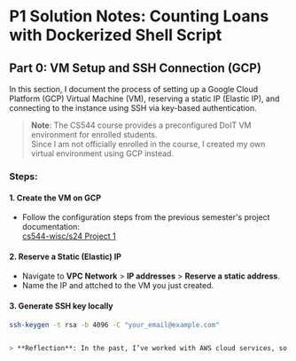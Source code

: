 # P1 Solution Notes: Counting Loans with Dockerized Shell Script

## Part 0: VM Setup and SSH Connection (GCP)

In this section, I document the process of setting up a Google Cloud Platform (GCP) Virtual Machine (VM), reserving a static IP (Elastic IP), and connecting to the instance using SSH via key-based authentication.

> **Note**: The CS544 course provides a preconfigured DoIT VM environment for enrolled students.  
> Since I am not officially enrolled in the course, I created my own virtual environment using GCP instead.


### Steps:

#### 1. Create the VM on GCP
- Follow the configuration steps from the previous semester's project documentation:  
  [cs544-wisc/s24 Project 1](https://github.com/cs544-wisc/s24/tree/main/p1)

#### 2. Reserve a Static (Elastic) IP
- Navigate to **VPC Network** > **IP addresses** > **Reserve a static address**.
- Name the IP and attched to the VM you just created.

#### 3. Generate SSH key locally
```bash
ssh-keygen -t rsa -b 4096 -C "your_email@example.com"


> **Reflection**: In the past, I’ve worked with AWS cloud services, so I’m already familiar with the general process of provisioning virtual machines, setting up SSH access, and working in a cloud-based development environment.I found interesting is that on GCP, the process of adding a public key to the instance metadata was slightly different compared to AWS's use of pre-defined `.pem` key files. With GCP, I generated the SSH key pair manually using `ssh-keygen` and pasted the public key into the VM settings.